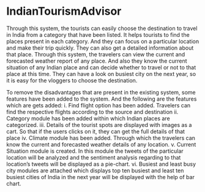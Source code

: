 # IndianTourismAdvisor

Through this system, the tourists can easily choose the destination to travel in India from a category that have been listed. It helps tourists to find the places present in each category. And they can focus on a particular location and make their trip quickly. They can also get a detailed information about that place. Through this system, the travelers can view the current and forecasted weather report of any place. And also they know the current situation of any Indian place and can decide whether to travel or not to that place at this time. They can have a look on busiest city on the next year, so it is easy for the vloggers to choose the destination.

To remove the disadvantages that are present in the existing system, some features have been added to the system. And the following are the features which are gets added: 
i. Find flight option has been added. Travelers can find the respective flights according to the source and destination
ii. Category module has been added within which Indian places are categorized.
iii. Details of the tourist spots are displayed with images as a cart. So that if the users clicks on it, they can get the full details of that place
iv. Climate module has been added. Through which the travelers can know the current and forecasted weather details of any location.
v. Current Situation module is created. In this module the tweets of the particular location will be analyzed and the sentiment analysis regarding to that location’s tweets will be displayed as a pie-chart.
vi. Busiest and least busy city modules are attached which displays top ten busiest and least ten busiest cities of India in the next year will be displayed with the help of bar chart.
